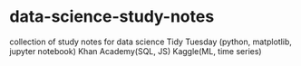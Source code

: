 # data-science-study-notes
collection of study notes for data science 
Tidy Tuesday (python, matplotlib, jupyter notebook)
Khan Academy(SQL, JS)
Kaggle(ML, time series)

